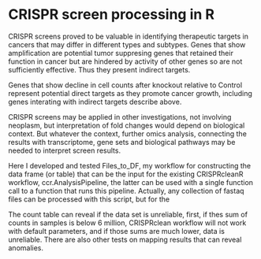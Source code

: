 # CRISPR screen processing in R


CRISPR screens proved to be valuable in identifying therapeutic targets
in cancers that may differ in different types and subtypes.  Genes that
show amplification are potential tumor suppresing genes that retained
their function in cancer but are hindered by activity of other genes
so are not sufficiently effective.  Thus they present indirect 
targets.

Genes that show decline in cell counts after knockout relative to Control 
represent potential direct targets as they promote cancer growth,
including genes interating with indirect targets describe above.

CRISPR screens may be applied in other investigations, not involving
neoplasm, but interpretation of fold changes would depend on biological
context.  But whatever the context, further omics analysis, connecting
the results with transcriptome, gene sets and biological pathways
may be needed to interpret screen results.

Here I developed and tested Files_to_DF, my workflow for constructing 
the data frame (or table) that can be the input for the existing 
CRISPRcleanR workflow, ccr.AnalysisPipeline,
the latter can be used with a single function call to a function
that runs this pipeline.  Actually, any collection of fastaq files
can be processed with this script, but for the 

The count table can reveal if the data set is unreliable, first, if
thes sum of counts in samples is below 6 million, CRISPRclean
workflow will not work with default parameters, and if those sums
are much lower, data is unreliable.  There are also other tests
on mapping results that can reveal anomalies.


